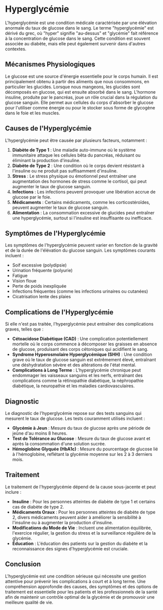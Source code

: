# Hyperglycémie

L'hyperglycémie est une condition médicale caractérisée par une élévation anormale du taux de glucose dans le sang. Le terme "hyperglycémie" est dérivé du grec, où "hyper" signifie "au-dessus" et "glycémie" fait référence à la concentration de glucose dans le sang. Cette condition est souvent associée au diabète, mais elle peut également survenir dans d'autres contextes.

## Mécanismes Physiologiques

Le glucose est une source d'énergie essentielle pour le corps humain. Il est principalement obtenu à partir des aliments que nous consommons, en particulier les glucides. Lorsque nous mangeons, les glucides sont décomposés en glucose, qui est ensuite absorbé dans le sang. L'hormone insuline, produite par le pancréas, joue un rôle crucial dans la régulation du glucose sanguin. Elle permet aux cellules du corps d'absorber le glucose pour l'utiliser comme énergie ou pour le stocker sous forme de glycogène dans le foie et les muscles.

## Causes de l'Hyperglycémie

L'hyperglycémie peut être causée par plusieurs facteurs, notamment :

1. **Diabète de Type 1** : Une maladie auto-immune où le système immunitaire attaque les cellules bêta du pancréas, réduisant ou éliminant la production d'insuline.
2. **Diabète de Type 2** : Une condition où le corps devient résistant à l'insuline ou ne produit pas suffisamment d'insuline.
3. **Stress** : Le stress physique ou émotionnel peut entraîner une augmentation des hormones de stress comme le cortisol, qui peut augmenter le taux de glucose sanguin.
4. **Infections** : Les infections peuvent provoquer une libération accrue de glucose par le foie.
5. **Médicaments** : Certains médicaments, comme les corticostéroïdes, peuvent augmenter le taux de glucose sanguin.
6. **Alimentation** : La consommation excessive de glucides peut entraîner une hyperglycémie, surtout si l'insuline est insuffisante ou inefficace.

## Symptômes de l'Hyperglycémie

Les symptômes de l'hyperglycémie peuvent varier en fonction de la gravité et de la durée de l'élévation du glucose sanguin. Les symptômes courants incluent :

- Soif excessive (polydipsie)
- Urination fréquente (polyurie)
- Fatigue
- Vision floue
- Perte de poids inexpliquée
- Infections fréquentes (comme les infections urinaires ou cutanées)
- Cicatrisation lente des plaies

## Complications de l'Hyperglycémie

Si elle n'est pas traitée, l'hyperglycémie peut entraîner des complications graves, telles que :

- **Cétoacidose Diabétique (CAD)** : Une complication potentiellement mortelle où le corps commence à décomposer les graisses en absence de glucose, produisant des corps cétoniques qui acidifient le sang.
- **Syndrome Hyperosmolaire Hyperglycémique (SHH)** : Une condition grave où le taux de glucose sanguin est extrêmement élevé, entraînant une déshydratation sévère et des altérations de l'état mental.
- **Complications à Long Terme** : L'hyperglycémie chronique peut endommager les vaisseaux sanguins et les nerfs, entraînant des complications comme la rétinopathie diabétique, la néphropathie diabétique, la neuropathie et les maladies cardiovasculaires.

## Diagnostic

Le diagnostic de l'hyperglycémie repose sur des tests sanguins qui mesurent le taux de glucose. Les tests couramment utilisés incluent :

- **Glycémie à Jeun** : Mesure du taux de glucose après une période de jeûne d'au moins 8 heures.
- **Test de Tolérance au Glucose** : Mesure du taux de glucose avant et après la consommation d'une solution sucrée.
- **Hémoglobine Glyquée (HbA1c)** : Mesure du pourcentage de glucose lié à l'hémoglobine, reflétant la glycémie moyenne sur les 2 à 3 derniers mois.

## Traitement

Le traitement de l'hyperglycémie dépend de la cause sous-jacente et peut inclure :

- **Insuline** : Pour les personnes atteintes de diabète de type 1 et certains cas de diabète de type 2.
- **Médicaments Oraux** : Pour les personnes atteintes de diabète de type 2, divers médicaments peuvent aider à améliorer la sensibilité à l'insuline ou à augmenter la production d'insuline.
- **Modifications du Mode de Vie** : Incluent une alimentation équilibrée, l'exercice régulier, la gestion du stress et la surveillance régulière de la glycémie.
- **Éducation** : L'éducation des patients sur la gestion du diabète et la reconnaissance des signes d'hyperglycémie est cruciale.

## Conclusion

L'hyperglycémie est une condition sérieuse qui nécessite une gestion attentive pour prévenir les complications à court et à long terme. Une compréhension approfondie des causes, des symptômes et des options de traitement est essentielle pour les patients et les professionnels de la santé afin de maintenir un contrôle optimal de la glycémie et de promouvoir une meilleure qualité de vie.